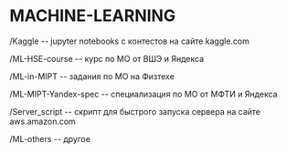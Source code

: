 # MACHINE-LEARNING

/Kaggle -- jupyter notebooks с контестов на сайте kaggle.com

/ML-HSE-course -- курс по МО от ВШЭ и Яндекса

/ML-in-MIPT -- задания по МО на Физтехе

/ML-MIPT-Yandex-spec -- специализация по МО от МФТИ и Яндекса

/Server_script -- скрипт для быстрого запуска сервера на сайте  aws.amazon.com

/ML-others -- другое
